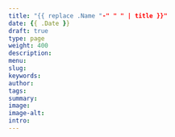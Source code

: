 ```yaml
---
title: "{{ replace .Name "-" " " | title }}"
date: {{ .Date }}
draft: true
type: page
weight: 400
description: 
menu:
slug:
keywords:
author: 
tags: 
summary: 
image:
image-alt:
intro:
---
```

